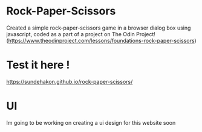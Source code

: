 # Rock-Paper-Scissors
Created a simple rock-paper-scissors game in a browser dialog box using javascript, coded as a part of a project on The Odin Project! (https://www.theodinproject.com/lessons/foundations-rock-paper-scissors)

# Test it here !
https://sundehakon.github.io/rock-paper-scissors/

# UI
Im going to be working on creating a ui design for this website soon
